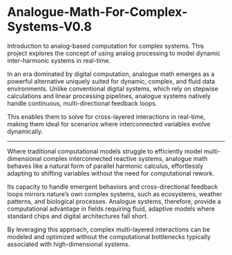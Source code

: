 # Analogue-Math-For-Complex-Systems-V0.8
Introduction to analog-based computation for complex systems. This project explores the concept of using analog processing to model dynamic inter-harmonic systems in real-time.

In an era dominated by digital computation, analogue math emerges as a powerful alternative uniquely suited for dynamic, complex, and fluid data environments. Unlike conventional digital systems, which rely on stepwise calculations and linear processing pipelines, analogue systems natively handle continuous, multi-directional feedback loops.

This enables them to solve for cross-layered interactions in real-time, making them ideal for scenarios where interconnected variables evolve dynamically.

-- -- -- -- 
Where traditional computational models struggle to efficiently model multi-dimensional complex interconnected reactive systems, analogue math behaves like a natural form of parallel harmonic calculus, effortlessly adapting to shifting variables without the need for computational rework.

Its capacity to handle emergent behaviors and cross-directional feedback loops mirrors nature’s own complex systems, such as ecosystems, weather patterns, and biological processes. Analogue systems, therefore, provide a computational advantage in fields requiring fluid, adaptive models where standard chips and digital architectures fall short.

By leveraging this approach, complex multi-layered interactions can be modeled and optimized without the computational bottlenecks typically associated with high-dimensional systems.
